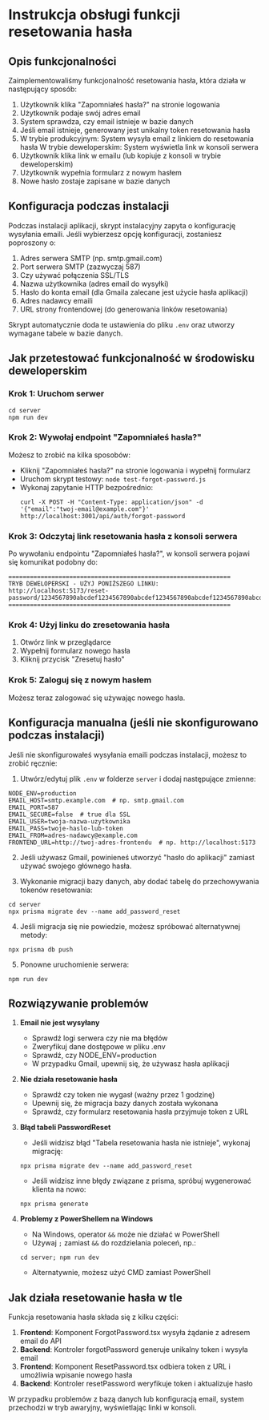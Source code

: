 # Instrukcja obsługi funkcji resetowania hasła

## Opis funkcjonalności

Zaimplementowaliśmy funkcjonalność resetowania hasła, która działa w następujący sposób:

1. Użytkownik klika "Zapomniałeś hasła?" na stronie logowania
2. Użytkownik podaje swój adres email
3. System sprawdza, czy email istnieje w bazie danych
4. Jeśli email istnieje, generowany jest unikalny token resetowania hasła
5. W trybie produkcyjnym: System wysyła email z linkiem do resetowania hasła
   W trybie deweloperskim: System wyświetla link w konsoli serwera
6. Użytkownik klika link w emailu (lub kopiuje z konsoli w trybie deweloperskim)
7. Użytkownik wypełnia formularz z nowym hasłem
8. Nowe hasło zostaje zapisane w bazie danych

## Konfiguracja podczas instalacji

Podczas instalacji aplikacji, skrypt instalacyjny zapyta o konfigurację wysyłania emaili.
Jeśli wybierzesz opcję konfiguracji, zostaniesz poproszony o:

1. Adres serwera SMTP (np. smtp.gmail.com)
2. Port serwera SMTP (zazwyczaj 587)
3. Czy używać połączenia SSL/TLS
4. Nazwa użytkownika (adres email do wysyłki)
5. Hasło do konta email (dla Gmaila zalecane jest użycie hasła aplikacji)
6. Adres nadawcy emaili
7. URL strony frontendowej (do generowania linków resetowania)

Skrypt automatycznie doda te ustawienia do pliku `.env` oraz utworzy wymagane tabele w bazie danych.

## Jak przetestować funkcjonalność w środowisku deweloperskim

### Krok 1: Uruchom serwer

```
cd server
npm run dev
```

### Krok 2: Wywołaj endpoint "Zapomniałeś hasła?"

Możesz to zrobić na kilka sposobów:
- Kliknij "Zapomniałeś hasła?" na stronie logowania i wypełnij formularz
- Uruchom skrypt testowy: `node test-forgot-password.js`
- Wykonaj zapytanie HTTP bezpośrednio: 
  ```
  curl -X POST -H "Content-Type: application/json" -d '{"email":"twoj-email@example.com"}' http://localhost:3001/api/auth/forgot-password
  ```

### Krok 3: Odczytaj link resetowania hasła z konsoli serwera

Po wywołaniu endpointu "Zapomniałeś hasła?", w konsoli serwera pojawi się komunikat podobny do:

```
==============================================================
TRYB DEWELOPERSKI - UŻYJ PONIŻSZEGO LINKU:
http://localhost:5173/reset-password/1234567890abcdef1234567890abcdef1234567890abcdef1234567890abcdef
==============================================================
```

### Krok 4: Użyj linku do zresetowania hasła

1. Otwórz link w przeglądarce
2. Wypełnij formularz nowego hasła
3. Kliknij przycisk "Zresetuj hasło"

### Krok 5: Zaloguj się z nowym hasłem

Możesz teraz zalogować się używając nowego hasła.

## Konfiguracja manualna (jeśli nie skonfigurowano podczas instalacji)

Jeśli nie skonfigurowałeś wysyłania emaili podczas instalacji, możesz to zrobić ręcznie:

1. Utwórz/edytuj plik `.env` w folderze `server` i dodaj następujące zmienne:

```
NODE_ENV=production
EMAIL_HOST=smtp.example.com  # np. smtp.gmail.com
EMAIL_PORT=587
EMAIL_SECURE=false  # true dla SSL
EMAIL_USER=twoja-nazwa-uzytkownika
EMAIL_PASS=twoje-haslo-lub-token
EMAIL_FROM=adres-nadawcy@example.com
FRONTEND_URL=http://twoj-adres-frontendu  # np. http://localhost:5173
```

2. Jeśli używasz Gmail, powinieneś utworzyć "hasło do aplikacji" zamiast używać swojego głównego hasła.

3. Wykonanie migracji bazy danych, aby dodać tabelę do przechowywania tokenów resetowania:

```
cd server
npx prisma migrate dev --name add_password_reset
```

4. Jeśli migracja się nie powiedzie, możesz spróbować alternatywnej metody:

```
npx prisma db push
```

5. Ponowne uruchomienie serwera:

```
npm run dev
```

## Rozwiązywanie problemów

1. **Email nie jest wysyłany**
   - Sprawdź logi serwera czy nie ma błędów
   - Zweryfikuj dane dostępowe w pliku .env
   - Sprawdź, czy NODE_ENV=production
   - W przypadku Gmail, upewnij się, że używasz hasła aplikacji

2. **Nie działa resetowanie hasła**
   - Sprawdź czy token nie wygasł (ważny przez 1 godzinę)
   - Upewnij się, że migracja bazy danych została wykonana
   - Sprawdź, czy formularz resetowania hasła przyjmuje token z URL

3. **Błąd tabeli PasswordReset**
   - Jeśli widzisz błąd "Tabela resetowania hasła nie istnieje", wykonaj migrację:
   ```
   npx prisma migrate dev --name add_password_reset
   ```
   - Jeśli widzisz inne błędy związane z prisma, spróbuj wygenerować klienta na nowo:
   ```
   npx prisma generate
   ```

4. **Problemy z PowerShellem na Windows**
   - Na Windows, operator `&&` może nie działać w PowerShell
   - Używaj `;` zamiast `&&` do rozdzielania poleceń, np.:
   ```
   cd server; npm run dev
   ```
   - Alternatywnie, możesz użyć CMD zamiast PowerShell

## Jak działa resetowanie hasła w tle

Funkcja resetowania hasła składa się z kilku części:

1. **Frontend**: Komponent ForgotPassword.tsx wysyła żądanie z adresem email do API
2. **Backend**: Kontroler forgotPassword generuje unikalny token i wysyła email
3. **Frontend**: Komponent ResetPassword.tsx odbiera token z URL i umożliwia wpisanie nowego hasła
4. **Backend**: Kontroler resetPassword weryfikuje token i aktualizuje hasło

W przypadku problemów z bazą danych lub konfiguracją email, system przechodzi w tryb awaryjny, wyświetlając linki w konsoli. 
